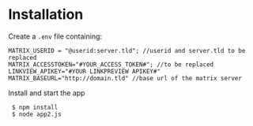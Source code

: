 
 # Installation
 Create a `.env` file containing: 
  ```filename=.env
  MATRIX_USERID = "@userid:server.tld"; //userid and server.tld to be replaced
  MATRIX_ACCESSTOKEN="#YOUR_ACCESS_TOKEN#"; //to be replaced
  LINKVIEW_APIKEY="#YOUR LINKPREVIEW APIKEY#"
  MATRIX_BASEURL="http://domain.tld" //base url of the matrix server
  ```

Install and start the app
```
 $ npm install
 $ node app2.js
```


